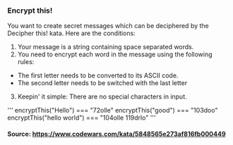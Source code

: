 ### Encrypt this!

You want to create secret messages which can be deciphered by the Decipher this! kata. Here are the conditions:

1. Your message is a string containing space separated words.
2. You need to encrypt each word in the message using the following rules:
- The first letter needs to be converted to its ASCII code.
- The second letter needs to be switched with the last letter
3. Keepin' it simple: There are no special characters in input.

'''
encryptThis("Hello") === "72olle"
encryptThis("good") === "103doo"
encryptThis("hello world") === "104olle 119drlo"
'''

#### Source: https://www.codewars.com/kata/5848565e273af816fb000449

